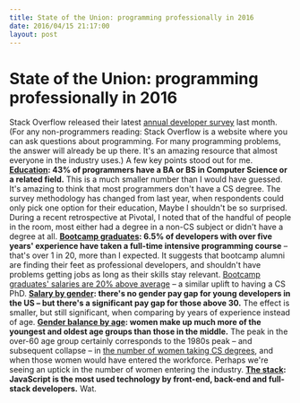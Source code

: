 ```yaml
---
title: State of the Union: programming professionally in 2016
date: 2016/04/15 21:17:00
layout: post
---
```

# State of the Union: programming professionally in 2016

Stack Overflow released their latest [annual developer survey](http://stackoverflow.com/research/developer-survey-2016) last month. (For any non-programmers reading: Stack Overflow is a website where you can ask questions about programming. For many programming problems, the answer will already be up there. It's an amazing resource that almost everyone in the industry uses.) A few key points stood out for me. **[Education](http://stackoverflow.com/research/developer-survey-2016#developer-profile-education): 43% of programmers have a BA or BS in Computer Science or a related field.** This is a much smaller number than I would have guessed. It's amazing to think that most programmers don't have a CS degree. The survey methodology has changed from last year, when respondents could only pick one option for their education, Maybe I shouldn't be so surprised. During a recent retrospective at Pivotal, I noted that of the handful of people in the room, most either had a degree in a non-CS subject or didn't have a degree at all. **[Bootcamp graduates](https://stackoverflow.com/research/developer-survey-2016#developer-profile-education): 6.5% of developers with over five years' experience have taken a full-time intensive programming course** – that's over 1 in 20, more than I expected. It suggests that bootcamp alumni are finding their feet as professional developers, and shouldn't have problems getting jobs as long as their skills stay relevant. [Bootcamp graduates' salaries are 20% above average](https://stackoverflow.com/research/developer-survey-2016#salary-per-education) – a similar uplift to having a CS PhD. **[Salary by gender](http://stackoverflow.com/research/developer-survey-2016#salary-gender): there's no gender pay gap for young developers in the US – but there's a significant pay gap for those above 30.** The effect is smaller, but still significant, when comparing by years of experience instead of age. **[Gender balance by age](https://stackoverflow.com/research/developer-survey-2016#female-developers-age): women make up much more of the youngest and oldest age groups than those in the middle.** The peak in the over-60 age group certainly corresponds to the 1980s peak – and subsequent collapse – in [the number of women taking CS degrees](http://www.npr.org/sections/money/2014/10/21/357629765/when-women-stopped-coding), and when those women would have entered the workforce. Perhaps we're seeing an uptick in the number of women entering the industry. **[The stack](https://stackoverflow.com/research/developer-survey-2016#most-popular-technologies-per-occupation): JavaScript is the most used technology by front-end, back-end and full-stack developers.** Wat.
